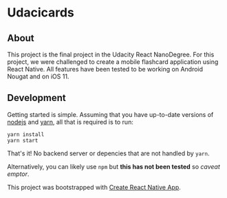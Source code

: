 # Udacicards

## About

This project is the final project in the Udacity React NanoDegree. For this project, we were challenged to create a mobile flashcard application using React Native. All features have been tested to be working on Android Nougat and on iOS 11.

## Development

Getting started is simple. Assuming that you have up-to-date versions of [nodejs](https://nodejs.org/) and [yarn](https://yarnpkg.com/), all that is required is to run:

~~~~
yarn install
yarn start
~~~~

That's it! No backend server or depencies that are not handled by `yarn`.

Alternatively, you can likely use `npm` but **this has not been tested** so *caveat emptor*.

This project was bootstrapped with [Create React Native App](https://github.com/react-community/create-react-native-app).